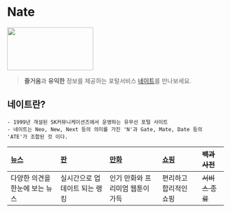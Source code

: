 # Nate 
<img src="https://img1.daumcdn.net/thumb/R800x0/?scode=mtistory2&fname=https%3A%2F%2Fk.kakaocdn.net%2Fdn%2FTyLPc%2Fbtqw8B8756m%2FBsp5Vk1DqASQiCNbCpMhck%2Fimg.jpg" width="200" height="100">

> **즐거움**과 **유익한** 정보를 제공하는 포털서비스 [네이트](www.nate.com"네이트")를 만나보세요.

## 네이트란?
```
- 1999년 개설된 SK커뮤니케이션즈에서 운영하는 유무선 포털 사이트
- 네이트는 Neo, New, Next 등의 의미를 가진 'N'과 Gate, Mate, Date 등의 'ATE'가 조합된 것 이다.
```

| [뉴스](https://news.nate.com/"뉴스")|[판](https://pann.nate.com/"판")|[만화](https://comics.nate.com/main/"만화")|[쇼핑](https://shopping.nate.com/#!top"쇼핑")|~~백과사전~~|
|:---|:---|:---|:---|:---|
|다양한 의견을 한눈에 보는 뉴스|실시간으로 업데이트 되는 랭킹|인기 만화와 프리미엄 웹툰이 가득|편리하고 합리적인 쇼핑|~~서비스 종료~~ | 

